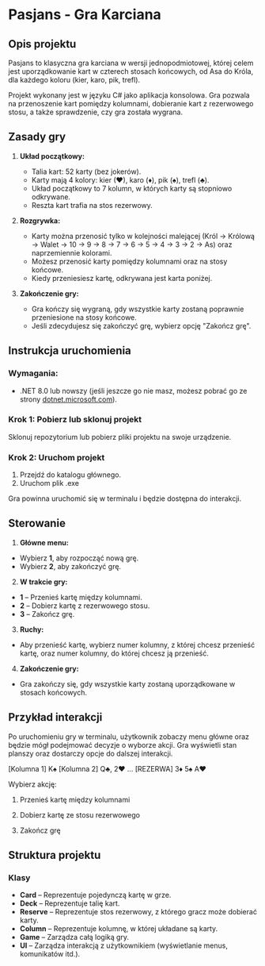 # Pasjans - Gra Karciana

## Opis projektu

Pasjans to klasyczna gra karciana w wersji jednopodmiotowej, której celem jest uporządkowanie kart w czterech stosach końcowych, od Asa do Króla, dla każdego koloru (kier, karo, pik, trefl).

Projekt wykonany jest w języku C# jako aplikacja konsolowa. Gra pozwala na przenoszenie kart pomiędzy kolumnami, dobieranie kart z rezerwowego stosu, a także sprawdzenie, czy gra została wygrana.

## Zasady gry

1. **Układ początkowy:**

   - Talia kart: 52 karty (bez jokerów).
   - Karty mają 4 kolory: kier (♥), karo (♦), pik (♠), trefl (♣).
   - Układ początkowy to 7 kolumn, w których karty są stopniowo odkrywane.
   - Reszta kart trafia na stos rezerwowy.

2. **Rozgrywka:**

   - Karty można przenosić tylko w kolejności malejącej (Król → Królową → Walet → 10 → 9 → 8 → 7 → 6 → 5 → 4 → 3 → 2 → As) oraz naprzemiennie kolorami.
   - Możesz przenosić karty pomiędzy kolumnami oraz na stosy końcowe.
   - Kiedy przeniesiesz kartę, odkrywana jest karta poniżej.

3. **Zakończenie gry:**
   - Gra kończy się wygraną, gdy wszystkie karty zostaną poprawnie przeniesione na stosy końcowe.
   - Jeśli zdecydujesz się zakończyć grę, wybierz opcję "Zakończ grę".

## Instrukcja uruchomienia

### Wymagania:

- .NET 8.0 lub nowszy (jeśli jeszcze go nie masz, możesz pobrać go ze strony [dotnet.microsoft.com](https://dotnet.microsoft.com/download)).

### Krok 1: Pobierz lub sklonuj projekt

Sklonuj repozytorium lub pobierz pliki projektu na swoje urządzenie.

### Krok 2: Uruchom projekt

1. Przejdź do katalogu głównego.
2. Uruchom plik .exe

Gra powinna uruchomić się w terminalu i będzie dostępna do interakcji.

## Sterowanie

1. **Główne menu:**

- Wybierz **1**, aby rozpocząć nową grę.
- Wybierz **2**, aby zakończyć grę.

2. **W trakcie gry:**

- **1** – Przenieś kartę między kolumnami.
- **2** – Dobierz kartę z rezerwowego stosu.
- **3** – Zakończ grę.

3. **Ruchy:**

- Aby przenieść kartę, wybierz numer kolumny, z której chcesz przenieść kartę, oraz numer kolumny, do której chcesz ją przenieść.

4. **Zakończenie gry:**

- Gra zakończy się, gdy wszystkie karty zostaną uporządkowane w stosach końcowych.

## Przykład interakcji

Po uruchomieniu gry w terminalu, użytkownik zobaczy menu główne oraz będzie mógł podejmować decyzje o wyborze akcji. Gra wyświetli stan planszy oraz dostarczy opcje do dalszej interakcji.

[Kolumna 1] K♠ [Kolumna 2] Q♣, 2♥ ... [REZERWA] 3♦ 5♠ A♥

Wybierz akcję:

1. Przenieś kartę między kolumnami

2. Dobierz kartę ze stosu rezerwowego

3. Zakończ grę

## Struktura projektu

### Klasy

- **Card** – Reprezentuje pojedynczą kartę w grze.
- **Deck** – Reprezentuje talię kart.
- **Reserve** – Reprezentuje stos rezerwowy, z którego gracz może dobierać karty.
- **Column** – Reprezentuje kolumnę, w której układane są karty.
- **Game** – Zarządza całą logiką gry.
- **UI** – Zarządza interakcją z użytkownikiem (wyświetlanie menus, komunikatów itd.).
